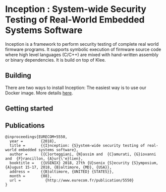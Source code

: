 # Inception : System-wide Security Testing of Real-World Embedded Systems Software

Inception is a framework to perform security testing of complete real world firmware programs.
It supports symbolic execution  of firmware source code where high level languages (C/C++) are mixed with hand-written assembly or binary dependencies. It is build on top of Klee.

## Building

There are two ways to install Inception:
The easiest way is to use our Docker image. More details [here](https://github.com/Inception-framework/docker).

## Getting started 


## Publications

```
@inproceedings{EURECOM+5550,
  year =        {2018},
  title =       {{I}nception: {S}ystem-wide security testing of real-world embedded systems software},
  author =      {{C}orteggiani, {N}assim and  {C}amurati, {G}iovanni and  {F}rancillon, {A}ur{\'e}lien},
  booktitle =   {{USENIX} 2018, 27th {U}senix {S}ecurity {S}ymposium, {A}ugust 15-17, 2018, {B}altimore, {MD}, {USA}},
  address =     {{B}altimore, {UNITED} {STATES}},
  month =       {08},
  url =  	      {http://www.eurecom.fr/publication/5550}
}
```
